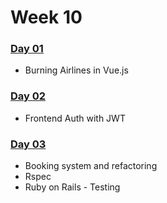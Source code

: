 # Week 10

### ​[Day 01​](day-01.md)

* Burning Airlines in Vue.js

### [Day 02](day-02.md)

* Frontend Auth with JWT

### [Day 03](day-03.md)

* Booking system and refactoring
* Rspec
* Ruby on Rails - Testing

